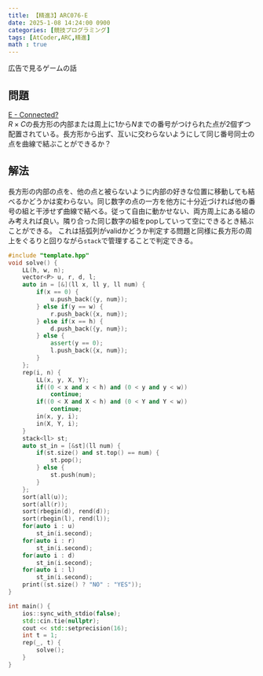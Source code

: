 ```yaml
---
title: 【精進3】ARC076-E
date: 2025-1-08 14:24:00 0900
categories: [競技プログラミング]
tags: [AtCoder,ARC,精進]
math : true
---
```

広告で見るゲームの話  
## 問題
[E - Connected?](https://atcoder.jp/contests/arc076/tasks/arc076_c)  
$R \times C$の長方形の内部または周上に$1$から$N$までの番号がつけられた点が$2$個ずつ配置されている。長方形から出ず、互いに交わらないようにして同じ番号同士の点を曲線で結ぶことができるか？

## 解法
長方形の内部の点を、他の点と被らないように内部の好きな位置に移動しても結べるかどうかは変わらない。同じ数字の点の一方を他方に十分近づければ他の番号の組と干渉せず曲線で結べる。従って自由に動かせない、両方周上にある組のみ考えれば良い。隣り合った同じ数字の組をpopしていって空にできるとき結ぶことができる。
これは括弧列がvalidかどうか判定する問題と同様に長方形の周上をぐるりと回りながら```stack```で管理することで判定できる。
```cpp
#include "template.hpp"
void solve() {
    LL(h, w, n);
    vector<P> u, r, d, l;
    auto in = [&](ll x, ll y, ll num) {
        if(x == 0) {
            u.push_back({y, num});
        } else if(y == w) {
            r.push_back({x, num});
        } else if(x == h) {
            d.push_back({y, num});
        } else {
            assert(y == 0);
            l.push_back({x, num});
        }
    };
    rep(i, n) {
        LL(x, y, X, Y);
        if((0 < x and x < h) and (0 < y and y < w))
            continue;
        if((0 < X and X < h) and (0 < Y and Y < w))
            continue;
        in(x, y, i);
        in(X, Y, i);
    }
    stack<ll> st;
    auto st_in = [&st](ll num) {
        if(st.size() and st.top() == num) {
            st.pop();
        } else {
            st.push(num);
        }
    };
    sort(all(u));
    sort(all(r));
    sort(rbegin(d), rend(d));
    sort(rbegin(l), rend(l));
    for(auto i : u)
        st_in(i.second);
    for(auto i : r)
        st_in(i.second);
    for(auto i : d)
        st_in(i.second);
    for(auto i : l)
        st_in(i.second);
    print((st.size() ? "NO" : "YES"));
}

int main() {
    ios::sync_with_stdio(false);
    std::cin.tie(nullptr);
    cout << std::setprecision(16);
    int t = 1;
    rep(_, t) {
        solve();
    }
}

```
